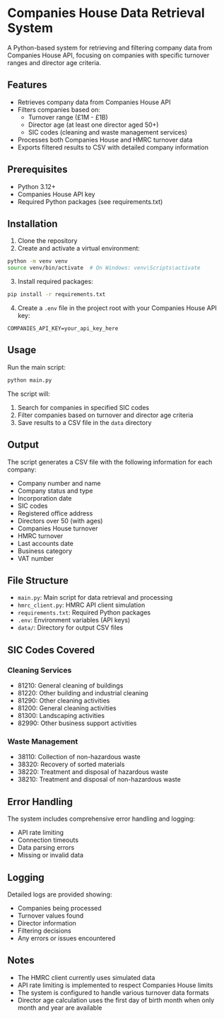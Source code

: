 # Companies House Data Retrieval System

A Python-based system for retrieving and filtering company data from Companies House API, focusing on companies with specific turnover ranges and director age criteria.

## Features

- Retrieves company data from Companies House API
- Filters companies based on:
  - Turnover range (£1M - £1B)
  - Director age (at least one director aged 50+)
  - SIC codes (cleaning and waste management services)
- Processes both Companies House and HMRC turnover data
- Exports filtered results to CSV with detailed company information

## Prerequisites

- Python 3.12+
- Companies House API key
- Required Python packages (see requirements.txt)

## Installation

1. Clone the repository
2. Create and activate a virtual environment:
```bash
python -m venv venv
source venv/bin/activate  # On Windows: venv\Scripts\activate
```

3. Install required packages:
```bash
pip install -r requirements.txt
```

4. Create a `.env` file in the project root with your Companies House API key:
```
COMPANIES_API_KEY=your_api_key_here
```

## Usage

Run the main script:
```bash
python main.py
```

The script will:
1. Search for companies in specified SIC codes
2. Filter companies based on turnover and director age criteria
3. Save results to a CSV file in the `data` directory

## Output

The script generates a CSV file with the following information for each company:
- Company number and name
- Company status and type
- Incorporation date
- SIC codes
- Registered office address
- Directors over 50 (with ages)
- Companies House turnover
- HMRC turnover
- Last accounts date
- Business category
- VAT number

## File Structure

- `main.py`: Main script for data retrieval and processing
- `hmrc_client.py`: HMRC API client simulation
- `requirements.txt`: Required Python packages
- `.env`: Environment variables (API keys)
- `data/`: Directory for output CSV files

## SIC Codes Covered

### Cleaning Services
- 81210: General cleaning of buildings
- 81220: Other building and industrial cleaning
- 81290: Other cleaning activities
- 81200: General cleaning activities
- 81300: Landscaping activities
- 82990: Other business support activities

### Waste Management
- 38110: Collection of non-hazardous waste
- 38320: Recovery of sorted materials
- 38220: Treatment and disposal of hazardous waste
- 38210: Treatment and disposal of non-hazardous waste

## Error Handling

The system includes comprehensive error handling and logging:
- API rate limiting
- Connection timeouts
- Data parsing errors
- Missing or invalid data

## Logging

Detailed logs are provided showing:
- Companies being processed
- Turnover values found
- Director information
- Filtering decisions
- Any errors or issues encountered

## Notes

- The HMRC client currently uses simulated data
- API rate limiting is implemented to respect Companies House limits
- The system is configured to handle various turnover data formats
- Director age calculation uses the first day of birth month when only month and year are available